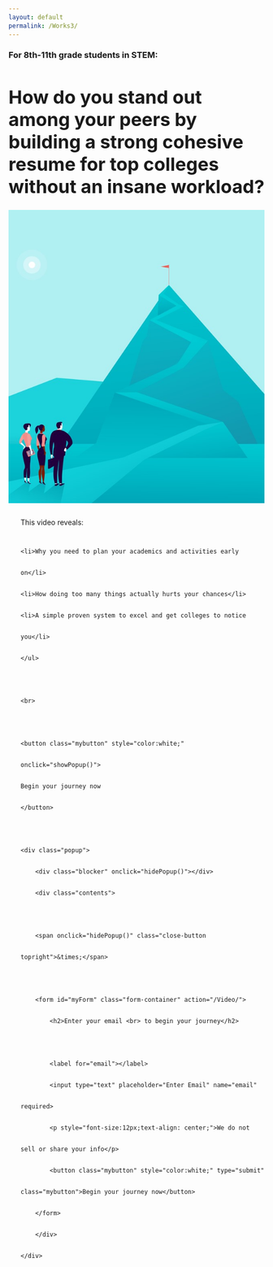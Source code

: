 ```yaml
---
layout: default
permalink: /Works3/
---
```

<!-- Work in progress.
https://medium.com/@dmccoy/how-to-submit-an-html-form-to-google-sheets-without-google-forms-b833952cc175 -->
<sectionpd>
<h3>For 8th-11th grade students in STEM:</h3>
<h1 style="font-size: 36px;">How do you stand out among your peers by <br>building a strong cohesive resume for top colleges<br> without an insane workload?</h1>

  <img class="sectionpdPicture sectionpdLeft" src="/images/goal.jpg" alt="MountainTop">
  <div class="sectionpdContent sectionpdRight">
    <ul class="yes" style="line-height: 3;">This video reveals:
    
    <li>Why you need to plan your academics and activities early on</li>
    <li>How doing too many things actually hurts your chances</li>
    <li>A simple proven system to excel and get colleges to notice you</li>
    </ul>

    <br>

    <button class="mybutton" style="color:white;" onclick="showPopup()">
    Begin your journey now
    </button>

    <div class="popup">
        <div class="blocker" onclick="hidePopup()"></div>
        <div class="contents">

        <span onclick="hidePopup()" class="close-button topright">&times;</span>

        <form id="myForm" class="form-container" action="/Video/">
            <h2>Enter your email <br> to begin your journey</h2>

            <label for="email"></label>
            <input type="text" placeholder="Enter Email" name="email" required>
            <p style="font-size:12px;text-align: center;">We do not sell or share your info</p>
            <button class="mybutton" style="color:white;" type="submit" class="mybutton">Begin your journey now</button>
        </form>
        </div>
    </div>
  </div>
</sectionpd>

<script>
const popup = document.querySelector('.popup');
function showPopup() {
  popup.classList.add('open');
}
function hidePopup() {
  popup.classList.remove('open');
}

var $form = $('form#myForm')
const url = 'https://script.google.com/macros/s/AKfycbxqG2lS_HAa1swJ31Xl3F912tJXzk26s0ASB5pwA2IikNo-ojSIF1hC74n88MUHPiZ8/exec'

$("#myForm").submit (function() { 

  $.ajax({
    url: url,
    method: "GET",
    dataType: "json",
    data: $form.serializeJSON()
  }).done(
    /* setTimeout(function () { 
            // Closing the alert 
            alert('Submitting'); 
        }, 2000);  */
    alert("Success\n")
    //console.log('Success')
  );

  document.getElementById("myForm").reset(); 
});

</script>
